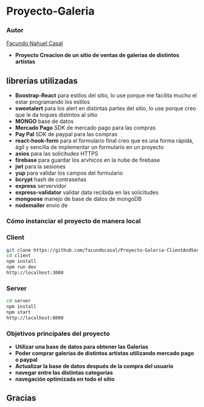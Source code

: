 # Proyecto-Galeria

### Autor

[Facundo Nahuel Casal](https://github.com/facundocasal)

- **Proyecto Creacion de un sitio de ventas de galerias de distintos artistas**


## librerías utilizadas

- **Boostrap-React** para estilos del sitio, lo use porque me facilita mucho el estar programando los estilos
- **sweetalert** para los alert en distintas partes del sitio, lo use porque creo que le da toques distintos al sitio
- **MONGO** base de datos
- **Mercado Pago** SDK de mercado pago para las compras 
- **Pay Pal** SDK de paypal para las compras 
- **react-hook-form** para el formulario final creo que es una forma rápida, ágil y sencilla de implementar un formulario en un proyecto 
- **axios** para las solicitudes HTTPS
- **firebase** para guardar los arvhicos en la nube de firebase
- **jwt** para la sesiones
- **yup** para validar los campos del formulario
- **bcrypt** hash de contraseñas
- **express** servervidor 
- **express-validator** validar data recibida en las solicitudes 
- **mongoose** manejo de base de datos de mongoDB
- **nodemailer** envio de 

### Cómo instanciar el proyecto de manera local


### Client
``` bash
git clone https://github.com/facundocasal/Proyecto-Galeria-ClientAndServer
cd client
npm install
npm run dev
http://localhost:3000
```
### Server 
``` bash
cd server
npm install
npm start
http://localhost:8000
```

### Objetivos principales del proyecto
- **Utilizar una base de datos para obtener las Galerias**
- **Poder comprar galerias de distintos artistas utilizando mercado pago o paypal**
- **Actualizar la base de datos después de la compra del usuario**
- **navegar entre las distintas categorías**
- **navegación optimizada en todo el sitio**


## Gracias